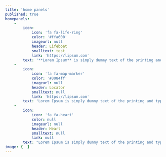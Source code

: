 ```yaml
---
title: 'home panels'
published: true
homepanels:
    -
        icon:
            icon: 'fa fa-life-ring'
            color: '#ffa600'
            imageurl: null
            header: Lifeboat
            smalltext: test
            link: 'https://lipsum.com'
        text: '**Lorem Ipsum** is simply dummy text of the printing and typesetting industry. Lorem Ipsum has been the industry''s standard dummy text ever since the 1500s, when an unknown printer took a galley of type and scrambled it to make a type specimen book. It has survived not only five centuries, but also the leap into electronic typesetting, remaining essentially unchanged. It was popularised in the 1960s with the release of Letraset sheets containing Lorem Ipsum passages, and more recently with desktop publishing software like Aldus PageMaker including versions of Lorem Ipsum.'
    -
        icon:
            icon: 'fa fa-map-marker'
            color: '#0084ff'
            imageurl: null
            header: Locator
            smalltext: null
            link: 'https://lipsum.com'
        text: 'Lorem Ipsum is simply dummy text of the printing and typesetting industry. Lorem Ipsum has been the industry''s standard dummy text ever since the 1500s, when an unknown printer took a galley of type and scrambled it to make a type specimen book. It has survived not only five centuries, but also the leap into electronic typesetting, remaining essentially unchanged. It was popularised in the 1960s with the release of Letraset sheets containing Lorem Ipsum passages, and more recently with desktop publishing software like Aldus PageMaker including versions of Lorem Ipsum.'
    -
        icon:
            icon: 'fa fa-heart'
            color: null
            imageurl: null
            header: Heart
            smalltext: null
            link: null
        text: "Lorem Ipsum is simply dummy text of the printing and typesetting industry. Lorem Ipsum has been the industry's standard dummy text ever since the 1500s, when an unknown printer took a galley of type and scrambled it to make a type specimen book. It has survived not only five centuries, but also the leap into electronic typesetting, remaining essentially unchanged. It was popularised in the 1960s with the release of Letraset sheets containing Lorem Ipsum passages, and more recently with desktop publishing software like Aldus PageMaker including versions of Lorem Ipsum.\nNotice that this does not have a link"
image: {  }
---
```


